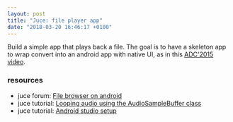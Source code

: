 ```yaml
---
layout: post
title: "Juce: file player app"
date: "2018-03-20 16:46:17 +0100"
---
```


Build a simple app that plays back a file. The goal is to have a skeleton app to wrap convert into an android app with native UI, as in this [ADC'2015 video](https://www.youtube.com/watch?v=R2WhYU2JTfQ).


### resources

- juce forum: [File browser on android](https://forum.juce.com/t/file-browser-on-android/26161)
- juce tutorial: [Looping audio using the AudioSampleBuffer class](https://docs.juce.com/master/tutorial_looping_audio_sample_buffer.html)
- juce tutorial: [Android studio setup](https://docs.juce.com/master/tutorial_android_studio.html)
